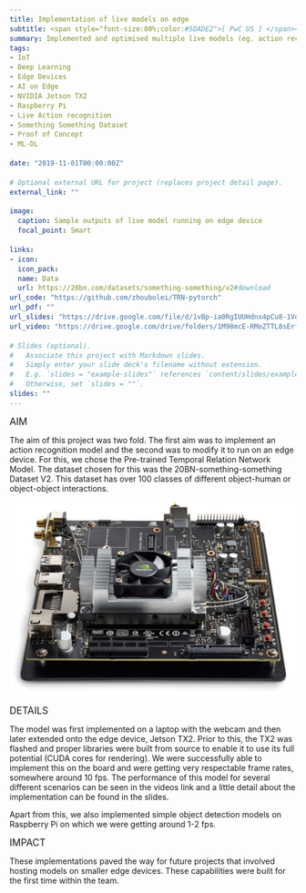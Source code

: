 ```yaml
---
title: Implementation of live models on edge
subtitle: <span style="font-size:80%;color:#5DADE2">[ PwC US ] </span><span style="font-size:80%">Prasang Gupta, <a href="https://www.linkedin.com/in/swayambodha-mohapatra-7a7a22110/" target="_blank">Swayambodha Mohapatra</a></span>
summary: Implemented and optimised multiple live models (eg. action recognition on something something dataset with over 200 classes) on edge devices (eg. Jetson TX2, Raspberry Pi)
tags:
- IoT
- Deep Learning
- Edge Devices
- AI on Edge
- NVIDIA Jetson TX2
- Raspberry Pi
- Live Action recognition
- Something Something Dataset
- Proof of Concept
- ML-DL

date: "2019-11-01T00:00:00Z"

# Optional external URL for project (replaces project detail page).
external_link: ""

image:
  caption: Sample outputs of live model running on edge device
  focal_point: Smart

links:
- icon: 
  icon_pack: 
  name: Data
  url: https://20bn.com/datasets/something-something/v2#download
url_code: "https://github.com/zhoubolei/TRN-pytorch"
url_pdf: ""
url_slides: "https://drive.google.com/file/d/1vBp-ia0RgIUUHdnx4pCu8-1VqhJg7VRr/view?usp=sharing"
url_video: "https://drive.google.com/drive/folders/1M98mcE-RMoZTTL8sErfZzGLJXfdlOt5I?usp=sharing"

# Slides (optional).
#   Associate this project with Markdown slides.
#   Simply enter your slide deck's filename without extension.
#   E.g. `slides = "example-slides"` references `content/slides/example-slides.md`.
#   Otherwise, set `slides = ""`.
slides: ""
---
```


<span style="font-style:bold;font-size:120%"><a class="mt-1">AIM</a></span>

The aim of this project was two fold. The first aim was to implement an action recognition model and the second was to modify it to run on an edge device. For this, we chose the Pre-trained Temporal Relation Network Model. The dataset chosen for this was the 20BN-something-something Dataset V2. This dataset has over 100 classes of different object-human or object-object interactions.

![Jetson TX2](jetson.png)

<span style="font-style:bold;font-size:120%"><a class="mt-1">DETAILS</a></span>

The model was first implemented on a laptop with the webcam and then later extended onto the edge device, Jetson TX2. Prior to this, the TX2 was flashed and proper libraries were built from source to enable it to use its full potential (CUDA cores for rendering). We were successfully able to implement this on the board and were getting very respectable frame rates, somewhere around 10 fps. The performance of this model for several different scenarios can be seen in the videos link and a little detail about the implementation can be found in the slides.

Apart from this, we also implemented simple object detection models on Raspberry Pi on which we were getting around 1-2 fps.

<span style="font-style:bold;font-size:120%"><a class="mt-1">IMPACT</a></span>

These implementations paved the way for future projects that involved hosting models on smaller edge devices. These capabilities were built for the first time within the team.